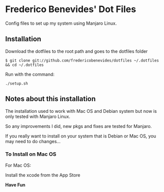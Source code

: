 # Frederico Benevides' Dot Files

Config files to set up my system using Manjaro Linux.

## Installation

Download the dotfiles to the root path and goes to the dotfiles folder

`$ git clone git://github.com/fredericobenevides/dotfiles ~/.dotfiles && cd ~/.dotfiles`

Run with the command:

`./setup.sh`

## Notes about this installation

The installation used to work with Mac OS and Debian system but now is only
tested with Manjaro Linux.

So any improvements I did, new pkgs and fixes are tested for Manjaro.

If you really want to install on your system that is Debian or Mac OS, you may need to do changes...

### To Install on Mac OS

For Mac OS:

Install the xcode from the App Store

**Have Fun**
